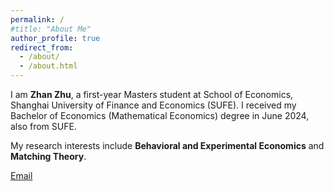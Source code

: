 ```yaml
---
permalink: /
#title: "About Me"
author_profile: true
redirect_from: 
  - /about/
  - /about.html
---
```


I am **Zhan Zhu**, a first-year Masters student at School of Economics, Shanghai University of Finance and Economics (SUFE). I received my Bachelor of Economics (Mathematical Economics) degree in June 2024, also from SUFE. 


My research interests include **Behavioral and Experimental Economics** and **Matching Theory**.

[Email](mailto:zhuzhan0103@outlook.com)

